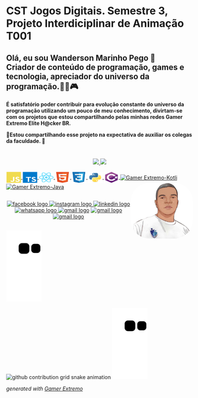 
<h1 align="left">CST Jogos Digitais. Semestre 3, Projeto Interdiciplinar de Animação T001</h1>


###
<h2 align="left">
  Olá, eu sou Wanderson Marinho Pego  👋 <br> 
  Criador de conteúdo de programação, games e tecnologia, apreciador do universo da programação.🧑‍💻🎮 
</h2>
<h4 align="left">
É satisfatório poder contribuir para evolução constante do universo da programação utilizando um pouco de meu conhecimento, 
  divirtam-se com os projetos que estou compartilhando pelas minhas redes Gamer Extremo Elite H@cker BR.
  
🤝Estou compartilhando esse projeto na expectativa de auxiliar os colegas da faculdade.
  🤝
</h4>

<!--<h4 align="left">Bom, foi um prazer! Espero seu retorno!! 🤝</h4>-->

###

<h1 align="left"></h1>

###

###

<h1 align="left"></h1>

###



<!--
**GamerExtremoEliteHackerBR/GamerExtremoEliteHackerBR** is a ✨ _special_ ✨ repository because its `README.md` (this file) appears on your GitHub profile.

Here are some ideas to get you started:

- 🔭 I’m currently working on ...
- 🌱 I’m currently learning ...
- 👯 I’m looking to collaborate on ...
- 🤔 I’m looking for help with ...
- 💬 Ask me about ...
- 📫 How to reach me: ...
- 😄 Pronouns: ...
- ⚡ Fun fact: ...

### Hi there 👋
-->
<!--====States====-->
<div align="center">
  <a href="https://github.com/GamerExtremoEliteHackerBR">
  <img height="180em" src="https://github-readme-stats.vercel.app/api?username=GamerExtremoEliteHackerBR&show_icons=true&theme=dracula&include_all_commits=true&count_private=true"/>
  <img height="180em" src="https://github-readme-stats.vercel.app/api/top-langs/?username=GamerExtremoEliteHackerBR&layout=compact&langs_count=7&theme=dracula"/>
</div>
  
<!--====Icone Liguagens====-->
<div style="display: inline_block" ><br>
  <img align="center" alt="Gamer Extremo-Js" height="30" width="40" src="https://raw.githubusercontent.com/devicons/devicon/master/icons/javascript/javascript-plain.svg">
  <img align="center" alt="Gamer Extremo-Ts" height="30" width="40" src="https://raw.githubusercontent.com/devicons/devicon/master/icons/typescript/typescript-plain.svg">
  <img align="center" alt="Gamer Extremo-React" height="30" width="40" src="https://raw.githubusercontent.com/devicons/devicon/master/icons/react/react-original.svg">
  <img align="center" alt="Gamer Extremo-HTML" height="30" width="40" src="https://raw.githubusercontent.com/devicons/devicon/master/icons/html5/html5-original.svg">
  <img align="center" alt="Gamer Extremo-CSS" height="30" width="40" src="https://raw.githubusercontent.com/devicons/devicon/master/icons/css3/css3-original.svg">
  <img align="center" alt="Gamer Extremo-Python" height="30" width="40" src="https://raw.githubusercontent.com/devicons/devicon/master/icons/python/python-original.svg">
  <img align="center" alt="Gamer Extremo-Csharp" height="30" width="40" src="https://raw.githubusercontent.com/devicons/devicon/master/icons/csharp/csharp-original.svg">
  
  <img align="center" alt="Gamer Extremo-Kotli" height="30" width="40" src="https://cdn.jsdelivr.net/gh/devicons/devicon/icons/kotlin/kotlin-original.svg">
  <img align="center" alt="Gamer Extremo-Java" height="30" width="40" src="https://cdn.jsdelivr.net/gh/devicons/devicon/icons/java/java-original.svg">
  
  <!--Avatar-->
  <!--<img align="right" alt="Rafa-pic" height="150" style="border-radius:50px;" src="https://media.discordapp.net/attachments/639956127056134178/890373478988013628/Publicacoes_Instagram_1_1.png?width=676&height=676">-->

  <!--Esta imagem está dentro da pasta img-->
  <img align="right" alt="Gamer Extremo-pic" height="150" style="border-radius:50px;" src="img/meu-gif-5.png?width=800&height=600">
</div>
  
##
<!--====Icone Redes Sociais====-->
  <div align="center">
  <a href="https://web.facebook.com/easykaos.cursedangel/" target="_blank">
    <img src="https://img.shields.io/static/v1?message=Facebook&logo=facebook&label=&color=1877F2&logoColor=white&labelColor=&style=for-the-badge" height="34" alt="facebook logo"  />
  </a>
  <a href="https://www.instagram.com/easykaos_elite_hacker/" target="_blank">
    <img src="https://img.shields.io/static/v1?message=Instagram&logo=instagram&label=&color=E4405F&logoColor=white&labelColor=&style=for-the-badge" height="34" alt="instagram logo"  />
  </a>
  <a href="https://www.linkedin.com/in/wanderson-m-p-294962203/" target="_blank">
    <img src="https://img.shields.io/static/v1?message=LinkedIn&logo=linkedin&label=&color=0077B5&logoColor=white&labelColor=&style=for-the-badge" height="34" alt="linkedin logo"  />
  </a>
  <a href="https://wa.me/5527995285971" target="_blank">
    <img src="https://img.shields.io/static/v1?message=Whatsapp&logo=whatsapp&label=&color=25D366&logoColor=white&labelColor=&style=for-the-badge" height="34" alt="whatsapp logo"  />
  </a>
  <!--Icone Email na cor Verde-->
  <!--
  <a href="mailto:easykaos1@gmail.com?subject='Olá! Tudo bem?">
    <img src="https://img.shields.io/badge/-Email-51CB20?logo=microsoftoutlook&logoColor=white&style=for-the-badge" target="_blank" height="34" alt="email logo">
  </a>
  -->
  <!--Icone Gmail na cor Cinza-->
    <a href = "mailto:easykaos1@gmail.com?subject='Olá! Tudo bem?"><img src="https://img.shields.io/badge/-Gmail-%23333?style=for-the-badge&logo=gmail&logoColor=white" target="_blank" height="34" alt="gmail logo"></a>
  <!--
  <a href="https://GamerExtremoEliteHackerBR.github.io/MyPortfolio/" target="_blank"><img src="https://img.shields.io/badge/Blogger-FF5722?style=for-the-badge&logo=blogger&logoColor=white" target="_blank"></a>
  -->
  <!--
  <a href = ""><img src="https://img.shields.io/badge/Trello-0052CC?style=for-the-badge&logo=trello&logoColor=white" target="_blank"></a>
  -->
  <a href="https://discordapp.com/users/360553616676749322" target="_blank">
    <img src="https://img.shields.io/badge/-Discord-9368B7?logo=discord&logoColor=white&style=for-the-badge"  target="_blank" height="34" alt="gmail logo">
  </a>

  <a href="https://play.google.com/store/apps/dev?id=5037860889242526251" target="_blank">
    <img src="https://img.shields.io/badge/Google_Play-414141?style=for-the-badge&logo=google-play&logoColor=white"  target="_blank" height="34" alt="gmail logo">
  </a>
  
  
</div>


##
<!--====Snake====-->
![Snake animation](https://github.com/GamerExtremoEliteHackerBR/GamerExtremoEliteHackerBR/blob/output/github-contribution-grid-snake.svg)

<!--====Snake NOVO, 19-05-24====-->

<picture>
  <source media="(prefers-color-scheme: dark)" srcset="https://raw.githubusercontent.com/GamerExtremoEliteHackerBR/ProjetoInterdiciplinarDeAnimacao
/output/github-contribution-grid-snake-dark.svg">
  <source media="(prefers-color-scheme: light)" srcset="https://raw.githubusercontent.com/GamerExtremoEliteHackerBR/ProjetoInterdiciplinarDeAnimacao
/output/github-contribution-grid-snake.svg">
  <img alt="github contribution grid snake animation" src="https://raw.githubusercontent.com/GamerExtremoEliteHackerBR/ProjetoInterdiciplinarDeAnimacao
/output/github-contribution-grid-snake.svg">
</picture>

<!--<picture>
  <source media="(prefers-color-scheme: dark)" srcset="https://raw.githubusercontent.com/platane/platane/output/github-contribution-grid-snake-dark.svg">
  <source media="(prefers-color-scheme: light)" srcset="https://raw.githubusercontent.com/platane/platane/output/github-contribution-grid-snake.svg">
  <img alt="github contribution grid snake animation" src="https://raw.githubusercontent.com/platane/platane/output/github-contribution-grid-snake.svg">
</picture>-->

<picture>
  <source media="(prefers-color-scheme: dark)" srcset="https://raw.githubusercontent.com/GamerExtremoEliteHackerBR/GamerExtremoEliteHackerBR/output/github-contribution-grid-snake-dark.svg">
  <source media="(prefers-color-scheme: light)" srcset="https://raw.githubusercontent.com/GamerExtremoEliteHackerBR/GamerExtremoEliteHackerBR/output/github-contribution-grid-snake.svg">
  <img alt="github contribution grid snake animation" src="https://raw.githubusercontent.com/GamerExtremoEliteHackerBR/GamerExtremoEliteHackerBR/output/github-contribution-grid-snake.svg">
</picture>

_generated with [Gamer Extremo]([https://github.com/Platane/snk](https://github.com/GamerExtremoEliteHackerBR))_


<!--snake original, arquivo snake.yml, estava assim quando criei-->
<!--
# This is a basic workflow to help you get started with Actions

name: CI

# Controls when the workflow will run
on:
  # Triggers the workflow on push or pull request events but only for the "main" branch
  push:
    branches: [ "main" ]
  pull_request:
    branches: [ "main" ]

  # Allows you to run this workflow manually from the Actions tab
  workflow_dispatch:

# A workflow run is made up of one or more jobs that can run sequentially or in parallel
jobs:
  # This workflow contains a single job called "build"
  build:
    # The type of runner that the job will run on
    runs-on: ubuntu-latest

    # Steps represent a sequence of tasks that will be executed as part of the job
    steps:
      # Checks-out your repository under $GITHUB_WORKSPACE, so your job can access it
      - uses: actions/checkout@v3

      # Runs a single command using the runners shell
      - name: Run a one-line script
        run: echo Hello, world!

      # Runs a set of commands using the runners shell
      - name: Run a multi-line script
        run: |
          echo Add other actions to build,
          echo test, and deploy your project.
-->










